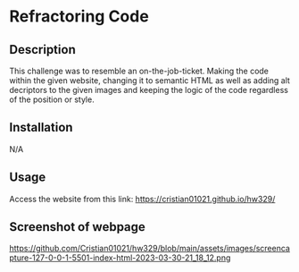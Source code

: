 # Refractoring Code

## Description 
This challenge was to resemble an on-the-job-ticket. Making the code within the given website, changing it to semantic HTML as well as adding alt decriptors to the given images and keeping the logic of the code regardless of the position or style. 

## Installation
N/A

## Usage
Access the website from this link: https://cristian01021.github.io/hw329/ 

## Screenshot of webpage
https://github.com/Cristian01021/hw329/blob/main/assets/images/screencapture-127-0-0-1-5501-index-html-2023-03-30-21_18_12.png


